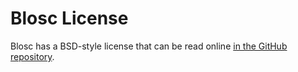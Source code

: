 # Blosc License

Blosc has a BSD-style license that can be read online 
[in the GitHub repository](https://github.com/Blosc/c-blosc/blob/main/LICENSES/BLOSC.txt).

